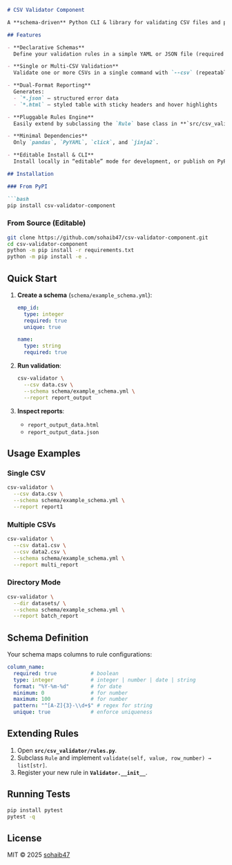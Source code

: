 ````markdown
# CSV Validator Component

A **schema-driven** Python CLI & library for validating CSV files and producing both human-readable HTML and machine-readable JSON reports.

## Features

- **Declarative Schemas**  
  Define your validation rules in a simple YAML or JSON file (required fields, data types, ranges, regex patterns, uniqueness).

- **Single or Multi-CSV Validation**  
  Validate one or more CSVs in a single command with `--csv` (repeatable) or by pointing `--dir` at a folder of `.csv` files.

- **Dual-Format Reporting**  
  Generates:
  - `*.json` — structured error data  
  - `*.html` — styled table with sticky headers and hover highlights  

- **Pluggable Rules Engine**  
  Easily extend by subclassing the `Rule` base class in **`src/csv_validator/rules.py`**.

- **Minimal Dependencies**  
  Only `pandas`, `PyYAML`, `click`, and `jinja2`.

- **Editable Install & CLI**  
  Install locally in “editable” mode for development, or publish on PyPI for one-line installs.

## Installation

### From PyPI

```bash
pip install csv-validator-component
````

### From Source (Editable)

```bash
git clone https://github.com/sohaib47/csv-validator-component.git
cd csv-validator-component
python -m pip install -r requirements.txt
python -m pip install -e .
```

## Quick Start

1. **Create a schema** (`schema/example_schema.yml`):

   ```yaml
   emp_id:
     type: integer
     required: true
     unique: true

   name:
     type: string
     required: true
   ```

2. **Run validation**:

   ```bash
   csv-validator \
     --csv data.csv \
     --schema schema/example_schema.yml \
     --report report_output
   ```

3. **Inspect reports**:

   * `report_output_data.html`
   * `report_output_data.json`

## Usage Examples

### Single CSV

```bash
csv-validator \
  --csv data.csv \
  --schema schema/example_schema.yml \
  --report report1
```

### Multiple CSVs

```bash
csv-validator \
  --csv data1.csv \
  --csv data2.csv \
  --schema schema/example_schema.yml \
  --report multi_report
```

### Directory Mode

```bash
csv-validator \
  --dir datasets/ \
  --schema schema/example_schema.yml \
  --report batch_report
```

## Schema Definition

Your schema maps columns to rule configurations:

```yaml
column_name:
  required: true           # boolean
  type: integer            # integer | number | date | string
  format: "%Y-%m-%d"       # for date
  minimum: 0               # for number
  maximum: 100             # for number
  pattern: "^[A-Z]{3}-\\d+$" # regex for string
  unique: true             # enforce uniqueness
```

## Extending Rules

1. Open **`src/csv_validator/rules.py`**.
2. Subclass `Rule` and implement `validate(self, value, row_number) → list[str]`.
3. Register your new rule in **`Validator.__init__`**.

## Running Tests

```bash
pip install pytest
pytest -q
```

## License

MIT © 2025 [sohaib47](https://github.com/sohaib47)


